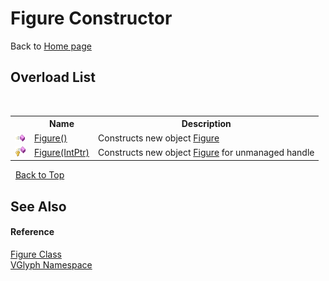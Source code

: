 # Figure Constructor 
Back to <a href="Home.md">Home page</a> 


## Overload List
&nbsp;<table><tr><th></th><th>Name</th><th>Description</th></tr><tr><td>![Public method](media/pubmethod.gif "Public method")</td><td><a href="M_VGlyph_Figure__ctor.md">Figure()</a></td><td>
Constructs new object <a href="T_VGlyph_Figure.md">Figure</a></td></tr><tr><td>![Protected method](media/protmethod.gif "Protected method")</td><td><a href="M_VGlyph_Figure__ctor_1.md">Figure(IntPtr)</a></td><td>
Constructs new object <a href="T_VGlyph_Figure.md">Figure</a> for unmanaged handle</td></tr></table>&nbsp;
<a href="#figure-constructor">Back to Top</a>

## See Also


#### Reference
<a href="T_VGlyph_Figure.md">Figure Class</a><br /><a href="N_VGlyph.md">VGlyph Namespace</a><br />
